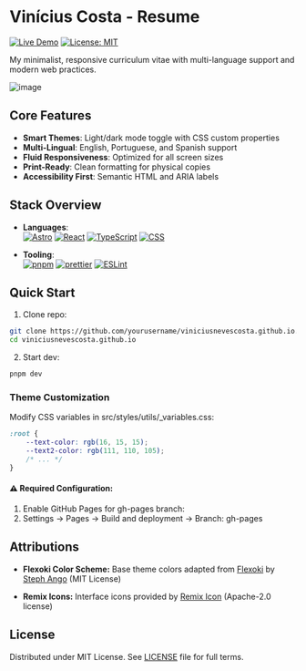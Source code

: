 # Vinícius Costa - Resume

[![Live Demo](https://img.shields.io/badge/%F0%9F%9A%80-Live%20Demo-2EA44F)](https://viniciusnevescosta.github.io)
[![License: MIT](https://img.shields.io/badge/License-MIT-yellow.svg)](LICENSE)

My minimalist, responsive curriculum vitae with multi-language support and modern web practices.

![image](https://github.com/user-attachments/assets/6e05159b-1b25-4230-9161-1313c7615976)

## Core Features

- **Smart Themes**: Light/dark mode toggle with CSS custom properties
- **Multi-Lingual**: English, Portuguese, and Spanish support
- **Fluid Responsiveness**: Optimized for all screen sizes
- **Print-Ready**: Clean formatting for physical copies
- **Accessibility First**: Semantic HTML and ARIA labels

## Stack Overview

- **Languages**:  
  [![Astro](https://img.shields.io/badge/Astro-BC52EE?logo=astro&logoColor=fff)](#)
  [![React](https://img.shields.io/badge/React-%2320232a.svg?logo=react&logoColor=%2361DAFB)](#)
  [![TypeScript](https://img.shields.io/badge/TypeScript-3178C6?logo=typescript&logoColor=fff)](#)
  [![CSS](https://img.shields.io/badge/CSS-1572B6?logo=css3&logoColor=fff)](#)

- **Tooling**:  
  [![pnpm](https://img.shields.io/badge/pnpm-F69220?logo=pnpm&logoColor=fff)](#)
  [![prettier](https://img.shields.io/badge/Prettier-ff69b4?logo=prettier&logoColor=fff)](#)
  [![ESLint](https://img.shields.io/badge/ESLint-4B3263?logo=eslint&logoColor=white)](#)

## Quick Start

1. Clone repo:

```bash
git clone https://github.com/yourusername/viniciusnevescosta.github.io.git
cd viniciusnevescosta.github.io
```

2. Start dev:

```bash
pnpm dev
```

<!-- ### Language Management

Edit JSON files in /src/locales/:

```
├─ en.json  # English
├─ es.json  # Spanish
└─ pt.json  # Portuguese
``` -->

### Theme Customization

Modify CSS variables in src/styles/utils/\_variables.css:

```css
:root {
    --text-color: rgb(16, 15, 15);
    --text2-color: rgb(111, 110, 105);
    /* ... */
}
```

<!-- ### Deployment Setup

3. Deploy:

```bash
git checkout main
pnpm gh-pages
```

The deployment script will:

1. Generate production build in ./dist
2. Create gh-pages branch with optimized assets
3. Push branch to GitHub -->

#### ⚠️ Required Configuration:

1. Enable GitHub Pages for gh-pages branch:
2. Settings → Pages → Build and deployment → Branch: gh-pages

## Attributions

- **Flexoki Color Scheme:**
Base theme colors adapted from [Flexoki](https://github.com/kepano/flexoki) by [Steph Ango](https://stephango.com/) (MIT License)

- **Remix Icons:**
Interface icons provided by [Remix Icon](https://remixicon.com/) (Apache-2.0 license)

## License

Distributed under MIT License.
See [LICENSE](LICENSE) file for full terms.
